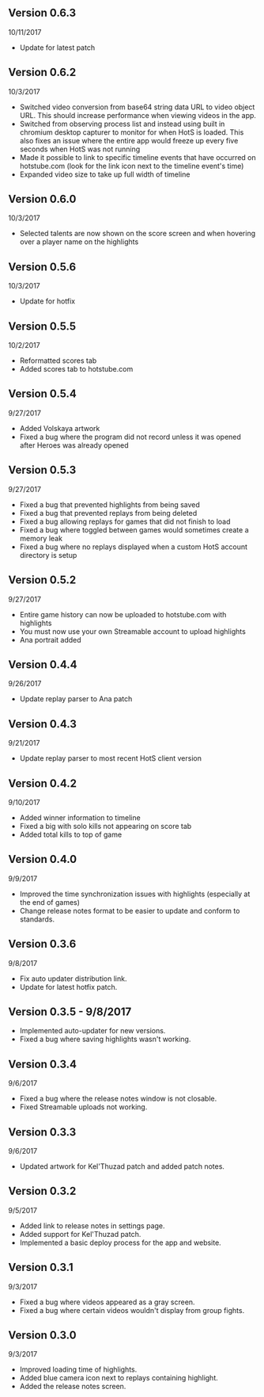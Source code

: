 Version 0.6.3
-
10/11/2017
* Update for latest patch

Version 0.6.2
-
10/3/2017
* Switched video conversion from base64 string data URL to video object URL. This should increase performance when viewing videos in the app.
* Switched from observing process list and instead using built in chromium desktop capturer to monitor for when HotS is loaded. This also fixes an issue where the entire app would freeze up every five seconds when HotS was not running
* Made it possible to link to specific timeline events that have occurred on hotstube.com (look for the link icon next to the timeline event's time)
* Expanded video size to take up full width of timeline

Version 0.6.0
-
10/3/2017
* Selected talents are now shown on the score screen and when hovering over a player name on the highlights

Version 0.5.6
-
10/3/2017
* Update for hotfix


Version 0.5.5
-
10/2/2017
* Reformatted scores tab
* Added scores tab to hotstube.com

Version 0.5.4
-
9/27/2017
* Added Volskaya artwork
* Fixed a bug where the program did not record unless it was opened after Heroes was already opened

Version 0.5.3
-
9/27/2017
* Fixed a bug that prevented highlights from being saved
* Fixed a bug that prevented replays from being deleted
* Fixed a bug allowing replays for games that did not finish to load
* Fixed a bug where toggled between games would sometimes create a memory leak
* Fixed a bug where no replays displayed when a custom HotS account directory is setup

Version 0.5.2
-
9/27/2017
* Entire game history can now be uploaded to hotstube.com with highlights
* You must now use your own Streamable account to upload highlights
* Ana portrait added


Version 0.4.4
-
9/26/2017
* Update replay parser to Ana patch

Version 0.4.3
-
9/21/2017
* Update replay parser to most recent HotS client version

Version 0.4.2
-
9/10/2017
* Added winner information to timeline
* Fixed a big with solo kills not appearing on score tab
* Added total kills to top of game

Version 0.4.0
-
9/9/2017
* Improved the time synchronization issues with highlights (especially at the end of games)
* Change release notes format to be easier to update and conform to standards.

Version 0.3.6
-
9/8/2017
* Fix auto updater distribution link.
* Update for latest hotfix patch.

Version 0.3.5 - 9/8/2017 
-
* Implemented auto-updater for new versions.
* Fixed a bug where saving highlights wasn't working.

Version 0.3.4
-
9/6/2017 
* Fixed a bug where the release notes window is not closable.
* Fixed Streamable uploads not working.

Version 0.3.3
-
9/6/2017 
* Updated artwork for Kel'Thuzad patch and added patch notes.

Version 0.3.2 
-
9/5/2017 
* Added link to release notes in settings page.
* Added support for Kel'Thuzad patch.
* Implemented a basic deploy process for the app and website.

Version 0.3.1 
- 
9/3/2017 
* Fixed a bug where videos appeared as a gray screen.
* Fixed a bug where certain videos wouldn't display from group fights.

Version 0.3.0 
-
9/3/2017 
* Improved loading time of highlights.
* Added blue camera icon next to replays containing  highlight.
* Added the release notes screen.